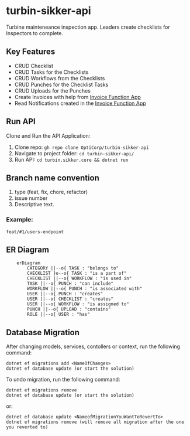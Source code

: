 # turbin-sikker-api

Turbine mainteneance inspection app. Leaders create checklists for Inspectors to complete.

## Key Features

- CRUD Checklist
- CRUD Tasks for the Checklists
- CRUD Workflows from the Checklists
- CRUD Punches for the Checklist Tasks
- CRUD Uploads for the Punches
- Create Invoices with help from [Invoice Function App](https://github.com/OptiCorp/invoice-function-app)
- Read Notifications created in the [Invoice Function App](https://github.com/OptiCorp/invoice-function-app)

## Run API

Clone and Run the API Application:

1. Clone repo: `gh repo clone OptiCorp/turbin-sikker-api`
2. Navigate to project folder: `cd turbin-sikker-api/`
3. Run API: `cd turbin.sikker.core && dotnet run`

## Branch name convention 
1. type (feat, fix, chore, refactor)
2. issue number
3. Descriptive text.

### Example:

```
feat/#1/users-endpoint
```

## ER Diagram

```mermaid
    erDiagram
        CATEGORY ||--o{ TASK : "belongs to"
        CHECKLIST }o--o{ TASK : "is a part of"
        CHECKLIST ||--o{ WORKFLOW : "is used in"
        TASK ||--o{ PUNCH : "can include"
        WORKFLOW ||--o{ PUNCH : "is associated with"
        USER ||--o{ PUNCH : "creates"
        USER ||--o{ CHECKLIST : "creates"
        USER ||--o{ WORKFLOW : "is assigned to"
        PUNCH ||--o{ UPLOAD : "contains"
        ROLE ||--o{ USER : "has"
```

## Database Migration

After changing models, services, contollers or context, run the following command:

```dotnet
dotnet ef migrations add <NameOfChanges>
dotnet ef database update (or start the solution)
```

To undo migration, run the following command:

```dotnet
dotnet ef migrations remove
dotnet ef database update (or start the solution)
```

or:

```dotnet
dotnet ef database update <NameofMigrationYouWantToRevertTo>
dotnet ef migrations remove (will remove all migration after the one you reverted to)
```
